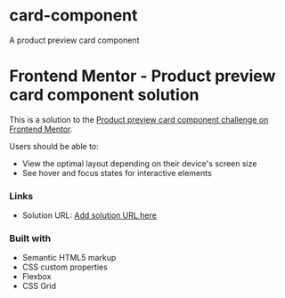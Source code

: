 # card-component
A product preview card component
# Frontend Mentor - Product preview card component solution

This is a solution to the [Product preview card component challenge on Frontend Mentor](https://www.frontendmentor.io/challenges/product-preview-card-component-GO7UmttRfa).

Users should be able to:

- View the optimal layout depending on their device's screen size
- See hover and focus states for interactive elements

### Links

- Solution URL: [Add solution URL here](https://glorykach.github.io/card-component/)

### Built with

- Semantic HTML5 markup
- CSS custom properties
- Flexbox
- CSS Grid
